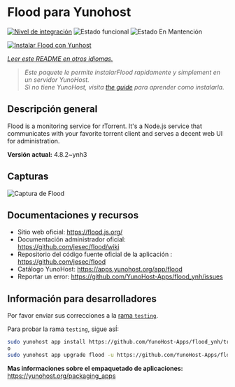 <!--
Este archivo README esta generado automaticamente<https://github.com/YunoHost/apps/tree/master/tools/readme_generator>
No se debe editar a mano.
-->

# Flood para Yunohost

[![Nivel de integración](https://dash.yunohost.org/integration/flood.svg)](https://ci-apps.yunohost.org/ci/apps/flood/) ![Estado funcional](https://ci-apps.yunohost.org/ci/badges/flood.status.svg) ![Estado En Mantención](https://ci-apps.yunohost.org/ci/badges/flood.maintain.svg)

[![Instalar Flood con Yunhost](https://install-app.yunohost.org/install-with-yunohost.svg)](https://install-app.yunohost.org/?app=flood)

*[Leer este README en otros idiomas.](./ALL_README.md)*

> *Este paquete le permite instalarFlood rapidamente y simplement en un servidor YunoHost.*  
> *Si no tiene YunoHost, visita [the guide](https://yunohost.org/install) para aprender como instalarla.*

## Descripción general

Flood is a monitoring service for rTorrent. It's a Node.js service that communicates with your favorite torrent client and serves a decent web UI for administration.

**Versión actual:** 4.8.2~ynh3

## Capturas

![Captura de Flood](./doc/screenshots/screenshot.png)

## Documentaciones y recursos

- Sitio web oficial: <https://flood.js.org/>
- Documentación administrador oficial: <https://github.com/jesec/flood/wiki>
- Repositorio del código fuente oficial de la aplicación : <https://github.com/jesec/flood>
- Catálogo YunoHost: <https://apps.yunohost.org/app/flood>
- Reportar un error: <https://github.com/YunoHost-Apps/flood_ynh/issues>

## Información para desarrolladores

Por favor enviar sus correcciones a la [rama `testing`](https://github.com/YunoHost-Apps/flood_ynh/tree/testing).

Para probar la rama `testing`, sigue asÍ:

```bash
sudo yunohost app install https://github.com/YunoHost-Apps/flood_ynh/tree/testing --debug
o
sudo yunohost app upgrade flood -u https://github.com/YunoHost-Apps/flood_ynh/tree/testing --debug
```

**Mas informaciones sobre el empaquetado de aplicaciones:** <https://yunohost.org/packaging_apps>
